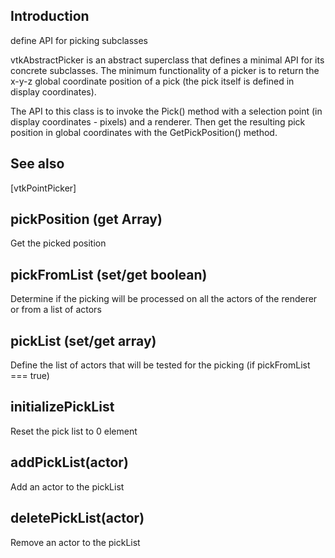 ## Introduction

define API for picking subclasses

vtkAbstractPicker is an abstract superclass that defines a minimal API for its concrete subclasses.
The minimum functionality of a picker is to return the x-y-z global coordinate position of a pick (the pick itself is defined in display coordinates).

The API to this class is to invoke the Pick() method with a selection point (in display coordinates - pixels)
and a renderer. Then get the resulting pick position in global coordinates with the GetPickPosition() method.

## See also

[vtkPointPicker]

## pickPosition (get Array) 

Get the picked position

## pickFromList (set/get boolean)

Determine if the picking will be processed on all the actors of the renderer or
from a list of actors

## pickList (set/get array)

Define the list of actors that will be tested for the picking (if pickFromList === true)

## initializePickList

Reset the pick list to 0 element

## addPickList(actor)

Add an actor to the pickList

## deletePickList(actor)

Remove an actor to the pickList
